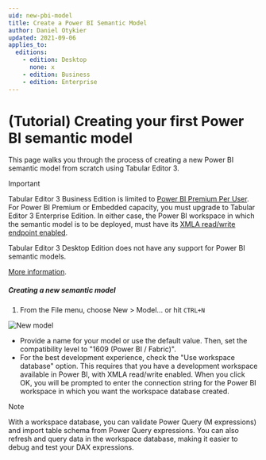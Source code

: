 ```yaml
---
uid: new-pbi-model
title: Create a Power BI Semantic Model
author: Daniel Otykier
updated: 2021-09-06
applies_to:
  editions:
    - edition: Desktop
      none: x
    - edition: Business
    - edition: Enterprise
---
```


# (Tutorial) Creating your first Power BI semantic model

This page walks you through the process of creating a new Power BI semantic model from scratch using Tabular Editor 3.

> [!IMPORTANT]
> Tabular Editor 3 Business Edition is limited to [Power BI Premium Per User](https://docs.microsoft.com/en-us/power-bi/admin/service-premium-per-user-faq). For Power BI Premium or Embedded capacity, you must upgrade to Tabular Editor 3 Enterprise Edition. In either case, the Power BI workspace in which the semantic model is to be deployed, must have its [XMLA read/write endpoint enabled](https://docs.microsoft.com/en-us/power-bi/admin/service-premium-connect-tools#enable-xmla-read-write).
>
> Tabular Editor 3 Desktop Edition does not have any support for Power BI semantic models.
>
> [More information](xref:editions).

##### Creating a new semantic model

1. From the File menu, choose New > Model... or hit `CTRL+N`

![New model](~/content/assets/images/new-pbi-model.png)

- Provide a name for your model or use the default value. Then, set the compatibility level to "1609 (Power BI / Fabric)".
- For the best development experience, check the "Use workspace database" option. This requires that you have a development workspace available in Power BI, with XMLA read/write enabled. When you click OK, you will be prompted to enter the connection string for the Power BI workspace in which you want the workspace database created.

> [!NOTE]
> With a workspace database, you can validate Power Query (M expressions) and import table schema from Power Query expressions. You can also refresh and query data in the workspace database, making it easier to debug and test your DAX expressions.
